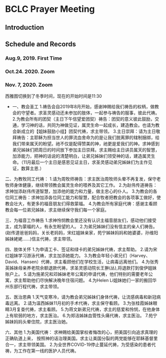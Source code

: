 # BCLC Prayer Meeting
## Introduction

## Schedule and Records
### Aug.9, 2019. First Time
### Oct.24. 2020. Zoom
### Nov. 7, 2020. Zoom
西雅图切换到了冬季时间，现在的开始时间是11:30
+ 一、教会圣工
1.祷告会自2019年8月开始，感谢神赐给我们祷告的权柄，做教会的守望者。求圣灵感动还未参加的肢体，一起参与祷告的服事，彼此代祷。
2.为教会所有的团契（主日下午信望爱团契）祷告：团契的意义彼此鼓励，交通，学习神的话，共同为神做见证，属灵生命一起成长，建造教会。也请为教会新成立的【姐妹鼓励小组】团契代祷，求主带领。
3.主日崇拜：请为主日敬拜祷告：主耶稣为担当世人的罪流血舍命为的是让我们脱离罪的辖制捆绑，给我们带来属天的盼望。祂不仅是配得赞美的神，祂更是爱我们的神。求神感到弟兄姊妹们把周日的时间放下参加主日崇拜。求主赐给主日讲员属天的智慧，加添能力，把神的话说的清楚明白，让弟兄姊妹们领受神的话，建造属灵生命。（11月最后一个主日是感恩见证主日，求圣灵感动弟兄姊妹们为主作见证，数算主恩.）

二、为教牧同工代祷：
1.请为周牧师祷告：求主医治周牧师头晕不再复发，保守老牧师身体健康，继续带领教会属灵生命的喂养及其它工作。
2.为赵伟传道祷告：求神加添赵伟传道智慧，加添他的能力和力量，做主忠心的仆人。
3.为教会的各位同工祷告：求神加添各位同工能力和智慧，配合牧者把教会的各项事工做好，使教会壮大，有更多的福音朋友们得救蒙福。
4.为教会所有家庭代祷：感谢主看顾教会每一位弟兄姊妹，求主继续保守我们每一个家庭。

三、为福音工作祷告
1.求神怜悯教会里还没有认识主福音朋友们，感动他们接受主，成为蒙福的人，有永生盼望的人。
2.为弟兄姊妹们没有信主的亲人们祷告。(赵传道爸爸妈妈，关长老妈妈，宋红姐妹亲家，苑宁姊妹妈妈和她婆婆，孙维阳姊妹姥姥……)信主代祷，求主带领。

四、肢体关怀
1.为申请工卡、签证和绿卡的弟兄姊妹代祷，求主帮助。
2.请为宋红姐妹学习游泳代祷，求主加添她能力。
3.为教会年轻小弟兄们（Harvey、David、Hansen）代祷，求主看顾他们在学校生活，让病毒远离他们。
4.为张秀英姊妹母亲养老院余额退款代祷，求圣灵感动院长王翀(丛),将退款打到俊伊姐妹账户上。
5.请为施弟兄和邓姊妹老年公寓的申请代祷，他们特别的需要老年公寓，求主帮助他们尽快解决晚年住宿问题。
4.为Helen Li姐妹她们一家的搬回华州东部行程代祷，求主带领。

五、医治恩典
1.天气变寒冷，请为教会弟兄姊妹们身体代祷，让流感病毒和新冠病毒远离。
2.请为温西姊妹11月初的手术代祷，求主保守看顾。
3.为张桂霞姊妹眼睛3月复查代祷，求主看顾。
5.为蒋文新弟兄代祷，求主的慈爱和怜悯，在他身体上有软弱的地方，求主医治。
6.为郑洁姊妹血管性头痛代祷，求主医治。
7.苑宁姊妹妈妈头晕住院，求主医治她。

六、其他
1.为美国代祷：
求神赐给美国掌权者悔改的心，把美国引向追求真理的正确轨道上来， 按照神的话治理美国。求主让美国分裂的两党能够在耶稣基督里合一，求主带领美国。
2.为全世界COVID-19停止蔓延代祷，为受感染的患者代祷，为工作在第一线的医护人员代祷。
